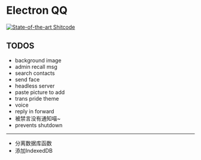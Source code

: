 # Electron QQ

[![State-of-the-art Shitcode](https://img.shields.io/static/v1?label=State-of-the-art&message=Shitcode&color=7B5804)](https://github.com/trekhleb/state-of-the-art-shitcode)

## TODOS
- background image
- admin recall msg
- search contacts
- send face
- headless server
- paste picture to add
- trans pride theme
- voice
- reply in forward
- 被禁言没有通知喵~
- prevents shutdown

---
- 分离数据库函数
- 添加IndexedDB
